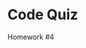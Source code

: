 # Code Quiz

Homework #4

<!-- Github Pages URL -->

<!-- Screenshot -->

<!-- Descriptive texties here -->

